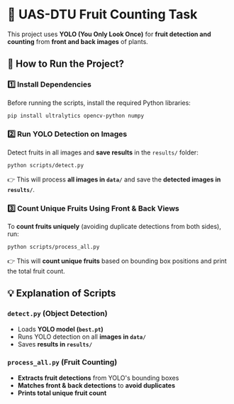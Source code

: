 # 🍎 UAS-DTU Fruit Counting Task
This project uses **YOLO (You Only Look Once)** for **fruit detection and counting** from **front and back images** of plants.

## 🚀 How to Run the Project?
### 1️⃣ Install Dependencies
Before running the scripts, install the required Python libraries:  
```bash
pip install ultralytics opencv-python numpy
```

### 2️⃣ Run YOLO Detection on Images
Detect fruits in all images and **save results** in the `results/` folder:  
```bash
python scripts/detect.py
```
👉 This will process **all images in `data/`** and save the **detected images in `results/`**.

### 3️⃣ Count Unique Fruits Using Front & Back Views
To **count fruits uniquely** (avoiding duplicate detections from both sides), run:  
```bash
python scripts/process_all.py
```
👉 This will **count unique fruits** based on bounding box positions and print the total fruit count.

## 💡 Explanation of Scripts
### `detect.py` (Object Detection)
- Loads **YOLO model (`best.pt`)**  
- Runs YOLO detection on all **images in `data/`**  
- Saves **results in `results/`**  

### `process_all.py` (Fruit Counting)
- **Extracts fruit detections** from YOLO's bounding boxes  
- **Matches front & back detections** to **avoid duplicates**  
- **Prints total unique fruit count**  
